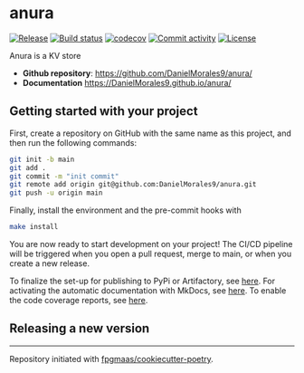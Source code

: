 # anura

[![Release](https://img.shields.io/github/v/release/DanielMorales9/anura)](https://img.shields.io/github/v/release/DanielMorales9/anura)
[![Build status](https://img.shields.io/github/actions/workflow/status/DanielMorales9/anura/main.yml?branch=main)](https://github.com/DanielMorales9/anura/actions/workflows/main.yml?query=branch%3Amain)
[![codecov](https://codecov.io/gh/DanielMorales9/anura/branch/main/graph/badge.svg)](https://codecov.io/gh/DanielMorales9/anura)
[![Commit activity](https://img.shields.io/github/commit-activity/m/DanielMorales9/anura)](https://img.shields.io/github/commit-activity/m/DanielMorales9/anura)
[![License](https://img.shields.io/github/license/DanielMorales9/anura)](https://img.shields.io/github/license/DanielMorales9/anura)

Anura is a KV store

- **Github repository**: <https://github.com/DanielMorales9/anura/>
- **Documentation** <https://DanielMorales9.github.io/anura/>

## Getting started with your project

First, create a repository on GitHub with the same name as this project, and then run the following commands:

``` bash
git init -b main
git add .
git commit -m "init commit"
git remote add origin git@github.com:DanielMorales9/anura.git
git push -u origin main
```

Finally, install the environment and the pre-commit hooks with 

```bash
make install
```

You are now ready to start development on your project! The CI/CD
pipeline will be triggered when you open a pull request, merge to main,
or when you create a new release.

To finalize the set-up for publishing to PyPi or Artifactory, see
[here](https://fpgmaas.github.io/cookiecutter-poetry/features/publishing/#set-up-for-pypi).
For activating the automatic documentation with MkDocs, see
[here](https://fpgmaas.github.io/cookiecutter-poetry/features/mkdocs/#enabling-the-documentation-on-github).
To enable the code coverage reports, see [here](https://fpgmaas.github.io/cookiecutter-poetry/features/codecov/).

## Releasing a new version



---

Repository initiated with [fpgmaas/cookiecutter-poetry](https://github.com/fpgmaas/cookiecutter-poetry).
